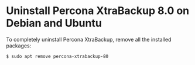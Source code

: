 # Uninstall Percona XtraBackup 8.0 on Debian and Ubuntu

To completely uninstall Percona XtraBackup, remove all the installed packages:

```{.bash data-prompt="$"}
$ sudo apt remove percona-xtrabackup-80
```